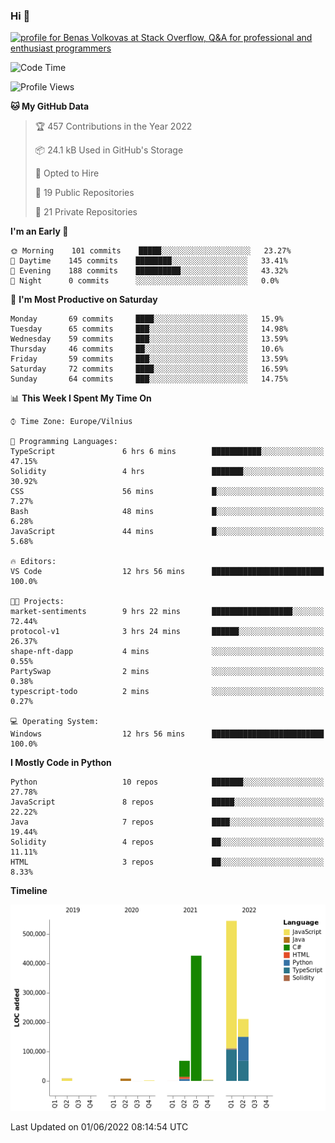 ### Hi 👋
<a href="https://stackoverflow.com/users/14954249/benas-volkovas"><img src="https://stackoverflow.com/users/flair/14954249.png?theme=dark" width="208" height="58" alt="profile for Benas Volkovas at Stack Overflow, Q&amp;A for professional and enthusiast programmers" title="profile for Benas Volkovas at Stack Overflow, Q&amp;A for professional and enthusiast programmers"></a>

<!--START_SECTION:waka-->
![Code Time](http://img.shields.io/badge/Code%20Time-725%20hrs%209%20mins-blue)

![Profile Views](http://img.shields.io/badge/Profile%20Views-0-blue)

**🐱 My GitHub Data** 

> 🏆 457 Contributions in the Year 2022
 > 
> 📦 24.1 kB Used in GitHub's Storage 
 > 
> 💼 Opted to Hire
 > 
> 📜 19 Public Repositories 
 > 
> 🔑 21 Private Repositories  
 > 
**I'm an Early 🐤** 

```text
🌞 Morning    101 commits    █████░░░░░░░░░░░░░░░░░░░░   23.27% 
🌆 Daytime    145 commits    ████████░░░░░░░░░░░░░░░░░   33.41% 
🌃 Evening    188 commits    ██████████░░░░░░░░░░░░░░░   43.32% 
🌙 Night      0 commits      ░░░░░░░░░░░░░░░░░░░░░░░░░   0.0%

```
📅 **I'm Most Productive on Saturday** 

```text
Monday       69 commits     ████░░░░░░░░░░░░░░░░░░░░░   15.9% 
Tuesday      65 commits     ███░░░░░░░░░░░░░░░░░░░░░░   14.98% 
Wednesday    59 commits     ███░░░░░░░░░░░░░░░░░░░░░░   13.59% 
Thursday     46 commits     ██░░░░░░░░░░░░░░░░░░░░░░░   10.6% 
Friday       59 commits     ███░░░░░░░░░░░░░░░░░░░░░░   13.59% 
Saturday     72 commits     ████░░░░░░░░░░░░░░░░░░░░░   16.59% 
Sunday       64 commits     ███░░░░░░░░░░░░░░░░░░░░░░   14.75%

```


📊 **This Week I Spent My Time On** 

```text
⌚︎ Time Zone: Europe/Vilnius

💬 Programming Languages: 
TypeScript               6 hrs 6 mins        ███████████░░░░░░░░░░░░░░   47.15% 
Solidity                 4 hrs               ███████░░░░░░░░░░░░░░░░░░   30.92% 
CSS                      56 mins             █░░░░░░░░░░░░░░░░░░░░░░░░   7.27% 
Bash                     48 mins             █░░░░░░░░░░░░░░░░░░░░░░░░   6.28% 
JavaScript               44 mins             █░░░░░░░░░░░░░░░░░░░░░░░░   5.68%

🔥 Editors: 
VS Code                  12 hrs 56 mins      █████████████████████████   100.0%

🐱‍💻 Projects: 
market-sentiments        9 hrs 22 mins       ██████████████████░░░░░░░   72.44% 
protocol-v1              3 hrs 24 mins       ██████░░░░░░░░░░░░░░░░░░░   26.37% 
shape-nft-dapp           4 mins              ░░░░░░░░░░░░░░░░░░░░░░░░░   0.55% 
PartySwap                2 mins              ░░░░░░░░░░░░░░░░░░░░░░░░░   0.38% 
typescript-todo          2 mins              ░░░░░░░░░░░░░░░░░░░░░░░░░   0.27%

💻 Operating System: 
Windows                  12 hrs 56 mins      █████████████████████████   100.0%

```

**I Mostly Code in Python** 

```text
Python                   10 repos            ███████░░░░░░░░░░░░░░░░░░   27.78% 
JavaScript               8 repos             █████░░░░░░░░░░░░░░░░░░░░   22.22% 
Java                     7 repos             ████░░░░░░░░░░░░░░░░░░░░░   19.44% 
Solidity                 4 repos             ██░░░░░░░░░░░░░░░░░░░░░░░   11.11% 
HTML                     3 repos             ██░░░░░░░░░░░░░░░░░░░░░░░   8.33%

```


**Timeline**

![Chart not found](https://raw.githubusercontent.com/BenasVolkovas/BenasVolkovas/main/charts/bar_graph.png) 


 Last Updated on 01/06/2022 08:14:54 UTC
<!--END_SECTION:waka-->
